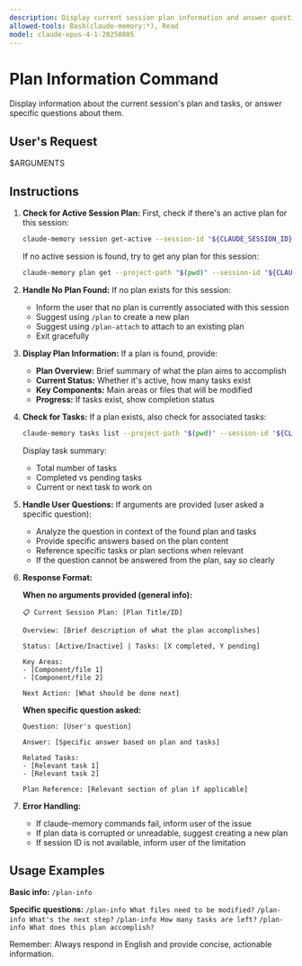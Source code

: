 ```yaml
---
description: Display current session plan information and answer questions about the plan and tasks
allowed-tools: Bash(claude-memory:*), Read
model: claude-opus-4-1-20250805
---
```


# Plan Information Command

Display information about the current session's plan and tasks, or answer specific questions about them.

## User's Request
$ARGUMENTS

## Instructions

1. **Check for Active Session Plan:**
   First, check if there's an active plan for this session:
   ```bash
   claude-memory session get-active --session-id "${CLAUDE_SESSION_ID}"
   ```

   If no active session is found, try to get any plan for this session:
   ```bash
   claude-memory plan get --project-path "$(pwd)" --session-id "${CLAUDE_SESSION_ID}"
   ```

2. **Handle No Plan Found:**
   If no plan exists for this session:
   - Inform the user that no plan is currently associated with this session
   - Suggest using `/plan` to create a new plan
   - Suggest using `/plan-attach` to attach to an existing plan
   - Exit gracefully

3. **Display Plan Information:**
   If a plan is found, provide:
   - **Plan Overview:** Brief summary of what the plan aims to accomplish
   - **Current Status:** Whether it's active, how many tasks exist
   - **Key Components:** Main areas or files that will be modified
   - **Progress:** If tasks exist, show completion status

4. **Check for Tasks:**
   If a plan exists, also check for associated tasks:
   ```bash
   claude-memory tasks list --project-path "$(pwd)" --session-id "${CLAUDE_SESSION_ID}"
   ```

   Display task summary:
   - Total number of tasks
   - Completed vs pending tasks
   - Current or next task to work on

5. **Handle User Questions:**
   If arguments are provided (user asked a specific question):
   - Analyze the question in context of the found plan and tasks
   - Provide specific answers based on the plan content
   - Reference specific tasks or plan sections when relevant
   - If the question cannot be answered from the plan, say so clearly

6. **Response Format:**

   **When no arguments provided (general info):**
   ```
   📋 Current Session Plan: [Plan Title/ID]

   Overview: [Brief description of what the plan accomplishes]

   Status: [Active/Inactive] | Tasks: [X completed, Y pending]

   Key Areas:
   - [Component/file 1]
   - [Component/file 2]

   Next Action: [What should be done next]
   ```

   **When specific question asked:**
   ```
   Question: [User's question]

   Answer: [Specific answer based on plan and tasks]

   Related Tasks:
   - [Relevant task 1]
   - [Relevant task 2]

   Plan Reference: [Relevant section of plan if applicable]
   ```

7. **Error Handling:**
   - If claude-memory commands fail, inform user of the issue
   - If plan data is corrupted or unreadable, suggest creating a new plan
   - If session ID is not available, inform user of the limitation

## Usage Examples

**Basic info:**
`/plan-info`

**Specific questions:**
`/plan-info What files need to be modified?`
`/plan-info What's the next step?`
`/plan-info How many tasks are left?`
`/plan-info What does this plan accomplish?`

Remember: Always respond in English and provide concise, actionable information.
